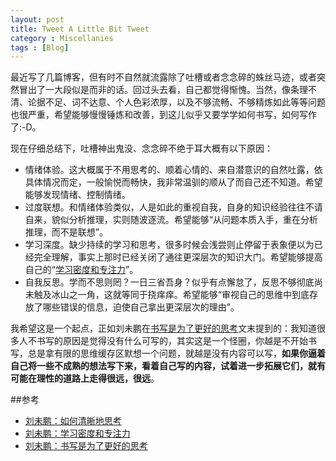 ```yaml
---
layout: post
title: Tweet A Little Bit Tweet
category : Miscellanies
tags : [Blog]
---
```


最近写了几篇博客，但有时不自然就流露除了吐槽或者念念碎的蛛丝马迹，或者突然冒出了一大段似是而非的话。回过头去看，自己都觉得惭愧。当然，像条理不清、论据不足、词不达意、个人色彩浓厚，以及不够流畅、不够精炼如此等等问题也很严重，希望能够慢慢锤炼和改善，到这儿似乎又要学学如何书写，如何写作了:-D。

现在仔细总结下，吐槽神出鬼没、念念碎不绝于耳大概有以下原因：

* 情绪体验。这大概属于不用思考的、顺着心情的、来自潜意识的自然吐露，依具体情况而定，一般愉悦而畅快，我非常温驯的顺从了而自己还不知道。希望能够发现情绪、控制情绪。
* 过度联想。和情绪体验类似，人是如此的重视自我，自身的知识经验往往不请自来，貌似分析推理，实则随波逐流。希望能够“从问题本质入手，重在分析推理，而不是联想”。
* 学习深度。缺少持续的学习和思考，很多时候会浅尝则止停留于表象便以为已经完全理解，事实上那时已经关闭了通往更深层次的知识大门。希望能够提高自己的“[学习密度和专注力](http://mindhacks.cn/2007/05/24/learn-to-focus/)”。
* 自我反思。学而不思则罔？一日三省吾身？似乎有点懈怠了，反思不够彻底尚未触及冰山之一角，这就等同于挠痒痒。希望能够“审视自己的思维中到底存放了哪些错误的信息，迫使自己拿出更深层次的理由”。

我希望这是一个起点，正如刘未鹏在[书写是为了更好的思考](http://mindhacks.cn/2009/02/09/writing-is-better-thinking/)文末提到的：我知道很多人不书写的原因是觉得没有什么可写的，其实这是一个怪圈，你越是不开始书写，总是拿有限的思维缓存区默想一个问题，就越是没有内容可以写，**如果你逼着自己将一些不成熟的想法写下来，看着自己写的内容，试着进一步拓展它们，就有可能在理性的道路上走得很远，很远**。

##参考

* [刘未鹏：如何清晰地思考](http://mindhacks.cn/2008/12/18/how-to-think-straight/)
* [刘未鹏：学习密度和专注力](http://mindhacks.cn/2007/05/24/learn-to-focus/)
* [刘未鹏：书写是为了更好的思考](http://mindhacks.cn/2009/02/09/writing-is-better-thinking/)
